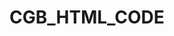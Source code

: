 # CGB_HTML_CODE

<!-- Note by Toybur -->

<!-- 

Special Note: The line numbers below those could be little change.


1. Made a section in about available_call page line no 338-346. it was missed in your code. And there will be a select tag. that will be your work. line no -343

2. Change Week style.

3. Added 2 media query style for Weeks and content-container class line no 99 and 261.


4. I Changed availabel_call(2) full page code. And made it modal system. For your understanding plese check the full page. Modal contaent in line no 316-350. In line no 324-327 i think you need to change those lines. There will be a input field, i am not sure. I left it for you.

5. First of all I changed full code of call_meeting and conference_meeting page. don't worry. there was lot of mistakes in code. the code was not ready for made responsive. That's why i needed to changed full code. but your id name that you used in your code, i didn't changes your id name and place. The id have exactly place where you keeped. Overall acctually i did not change the code. I rearranged the codes.What i have changed is, line no 411-418 of both pages. I made new buttons replace your call and conference buttons. The button that you did. That was too much complecated for responsive and sorting. That's why i changed it. Now you can use a class name to be sure which button will be active. But i did not delete your code. just left it by comment. So that you can use it if you want. There have another changes in style. That is line no 186-197. That style for button active or inactive. and the style are connectd by code of line no 411-418. I created the class name by my name. so that you can understand. if you want you can Change the class name in both places. 
(This Commet for call_meeting and conference_metting both pages. Beacause both pages code are same wihtout some changes). If you have any confusion let me know.


6. I also changed full structure and made some new line of code in callEarning, conferenceEarning and referralsEarning page. all of 3 pages codes are same the difference is title name of card and activation of menu. I used a class for show it as active. new code line is 107-119.
(This note for all of 3 pages of callEarning, conferenceEarning and referralsEarning.) if anything will need to change.let me know.

7. In Create conference page i had to deleted your datepicker div. because that was unnecessary. I made a new div and arranged it in line no 331-344. Hope you like it. I created one more extra share button for desktop responsive purpose. Desktop share button in line no 308-312 and mobile share button in line no 389-393. Also i had to created a div for "Set Reminder" in line no 348-351. This part was not in mobile design. But its available in desktop design.So i thought that was a mistake of design. then kept it for both design. if you don't want it for mobile then use this class ("hidden sm:flex items-center justify-between px-5 py-2 shadow-lg rounded-full w-full sm:w-1/2") replace current classes (all classes).


8. Carefully check the EditProfileTeacher page. There have lot of changes. I had to made lot of new code according your design.Which was not available in your code before. And i also made 1 more css class named "inactive" and changed little code of javascript for active and inactive toogle function. So i repeat that please check full codes of the page and match it with the design. One more things, You have to change the select options as you need.  If you feel discomfort to understand then knock me. In line no 205-231 have a optional design. according to figma design there have 2 design for this page. in one page this features is available and in other page this design is not available. So i did it. It's your opinion that are you keep it or not.


9. In viewProfileStudent page i can see a extra button for "Start a chat". I think you don't need both. Spite I did the code for the extra button in line no 83-89. And i kept it with a comment. If needed, uncommetn it and use it else remove it. as your wish.

10. For the Teacher-book-call page i saw 2 design in figma file. but i get 1 html file for the design. so i did it according to you html file. and added two button for set availability and share availbility.

 -->